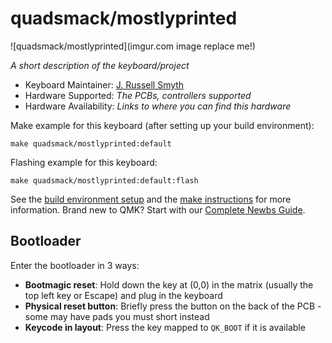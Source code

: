 # quadsmack/mostlyprinted

![quadsmack/mostlyprinted](imgur.com image replace me!)

*A short description of the keyboard/project*

* Keyboard Maintainer: [J. Russell Smyth](https://github.com/jrussellsmyth)
* Hardware Supported: *The PCBs, controllers supported*
* Hardware Availability: *Links to where you can find this hardware*

Make example for this keyboard (after setting up your build environment):

    make quadsmack/mostlyprinted:default

Flashing example for this keyboard:

    make quadsmack/mostlyprinted:default:flash

See the [build environment setup](https://docs.qmk.fm/#/getting_started_build_tools) and the [make instructions](https://docs.qmk.fm/#/getting_started_make_guide) for more information. Brand new to QMK? Start with our [Complete Newbs Guide](https://docs.qmk.fm/#/newbs).

## Bootloader

Enter the bootloader in 3 ways:

* **Bootmagic reset**: Hold down the key at (0,0) in the matrix (usually the top left key or Escape) and plug in the keyboard
* **Physical reset button**: Briefly press the button on the back of the PCB - some may have pads you must short instead
* **Keycode in layout**: Press the key mapped to `QK_BOOT` if it is available
